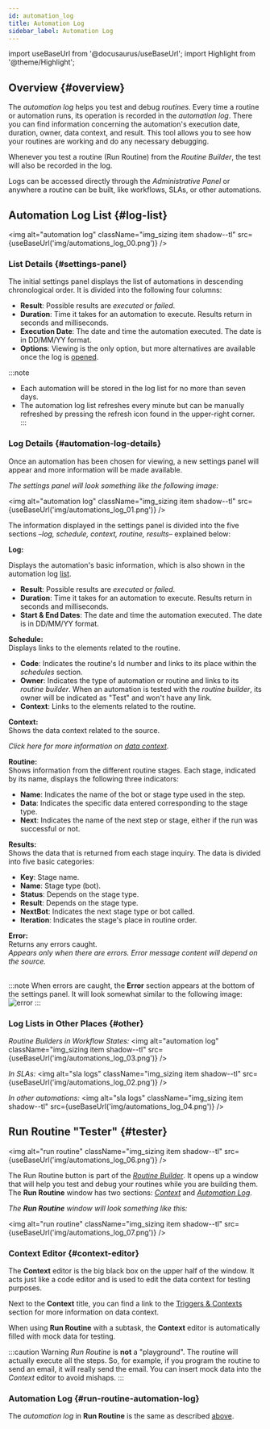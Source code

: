 ```yaml
---
id: automation_log
title: Automation Log
sidebar_label: Automation Log
---
```

import useBaseUrl from '@docusaurus/useBaseUrl'; 
import Highlight from '@theme/Highlight';

## Overview {#overview}

The _automation log_ helps you test and debug _routines_. Every time a routine or automation runs, its operation is recorded in the _automation log_. There you can find information concerning the automation's execution date, duration, owner, data context, and result. This tool allows you to see how your routines are working and do any necessary debugging.

Whenever you test a routine (Run Routine) from the _Routine Builder_, the test will also be recorded in the log.

Logs can be accessed directly through the _Administrative Panel_ or anywhere a routine can be built, like workflows, SLAs, or other automations.

## Automation Log List {#log-list}

<img alt="automation log" className="img_sizing item shadow--tl" src={useBaseUrl('img/automations_log_00.png')} />
<br/>

### List Details {#settings-panel}
The initial settings panel displays the list of automations in descending chronological order. It is divided into the following four columns:

- **Result**: Possible results are _executed_ or _failed_.
- **Duration**: Time it takes for an automation to execute. Results return in seconds and milliseconds.
- **Execution Date**: The date and time the automation executed. The date is in DD/MM/YY format.
- **Options**: Viewing is the only option, but more alternatives are available once the log is [opened](#automation-log-details).

:::note
- Each automation will be stored in the log list for no more than seven days.
- The automation log list refreshes every minute but can be manually refreshed by pressing the refresh icon found in the upper-right corner.
:::

### Log Details {#automation-log-details}
Once an automation has been chosen for viewing, a new settings panel will appear and more information will be made available. 

_The settings panel will look something like the following image:_

<img alt="automation log" className="img_sizing item shadow--tl" src={useBaseUrl('img/automations_log_01.png')} />
<br/>

The information displayed in the settings panel is divided into the five sections –_log, schedule, context, routine, results_– explained below:

<div className="container box">
<div className="row table-row-1">
<div className="col col--3"><b>Log:</b></div>
<div className="col col--3">

Displays the automation's basic information, which is also shown in the automation log [list](#settings-panel).

</div>
<div className="col col--6">

- **Result**: Possible results are _executed_ or _failed_.
- **Duration**: Time it takes for an automation to execute. Results return in seconds and milliseconds.
- **Start & End Dates**: The date and time the automation executed. The date is in DD/MM/YY format.

</div>
</div>
<div className="row table-row-2">
<div className="col col--3"><b>Schedule:</b></div>
<div className="col col--3">Displays links to the elements related to the routine.</div>
<div className="col col--6">

- **Code**: Indicates the routine's Id number and links to its place within the _schedules_ section.
- **Owner**: Indicates the type of automation or routine and links to its _routine builder_. When an automation is tested with the _routine builder_, its owner will be indicated as "Test" and won't have any link.
- **Context**: Links to the elements related to the routine.

</div>
</div>
<div className="row table-row-1">
<div className="col col--3"><b>Context:</b></div>
<div className="col col--3">Shows the data context related to the source.</div>
<div className="col col--6">

_Click here for more information on [data context](/docs/documentation/automation/triggers_and_contexts)._

</div>
</div>
<div className="row table-row-2">
<div className="col col--3"><b>Routine:</b></div>
<div className="col col--3">Shows information from the different routine stages. Each stage, indicated by its name, displays the following three indicators:</div>
<div className="col col--6">

- **Name**: Indicates the name of the bot or stage type used in the step.
- **Data**: Indicates the specific data entered corresponding to the stage type. 
- **Next**: Indicates the name of the next step or stage, either if the run was successful or not.

</div>
</div>
<div className="row table-row-1">
<div className="col col--3"><b>Results:</b></div>
<div className="col col--3">Shows the data that is returned from each stage inquiry. The data is divided into five basic categories:</div>
<div className="col col--6">

- **Key**: Stage name.
- **Name**: Stage type (bot).
- **Status**: Depends on the stage type.
- **Result**: Depends on the stage type.
- **NextBot**: Indicates the next stage type or bot called.
- **Iteration**: Indicates the stage's place in routine order.

</div>
</div>
<div className="row table-row-2">
<div className="col col--3"><b>Error:</b></div>
<div className="col col--3">Returns any errors caught.</div>
<div className="col col--6"><em>Appears only when there are errors. Error message content will depend on the source.</em></div>
</div>


</div>
<br/>

:::note
When errors are caught, the **Error** section appears at the bottom of the settings panel. It will look somewhat similar to the following image:
![error](/img/automations_log_05.png)
:::

### Log Lists in Other Places {#other}

_Routine Builders in Workflow States:_
<img alt="automation log" className="img_sizing item shadow--tl" src={useBaseUrl('img/automations_log_03.png')} />
<br/>

_In SLAs:_
<img alt="sla logs" className="img_sizing item shadow--tl" src={useBaseUrl('img/automations_log_02.png')} />
<br/>

_In other automations:_
<img alt="sla logs" className="img_sizing item shadow--tl" src={useBaseUrl('img/automations_log_04.png')} />
<br/>

## Run Routine "Tester" {#tester}

<img alt="run routine" className="img_sizing item shadow--tl" src={useBaseUrl('img/automations_log_06.png')} />
<br/>

The <span className="badge badge--primary">Run Routine</span> button is part of the [*Routine Builder*](/docs/documentation/automation/admin_routine). It opens up a window that will help you test and debug your routines while you are building them. The **Run Routine** window has two sections: [_Context_](#context-editor) and [_Automation Log_](#run-routine-automation-log).

_The **Run Routine** window will look something like this:_

<img alt="run routine" className="img_sizing item shadow--tl" src={useBaseUrl('img/automations_log_07.png')} />
<br/>

### Context Editor {#context-editor}

The **Context** editor is the big black box on the upper half of the window. It acts just like a code editor and is used to edit the data context for testing purposes.

Next to the **Context** title, you can find a link to the [Triggers & Contexts](/docs/documentation/automation/triggers_and_contexts) section for more information on data context.

When using **Run Routine** with a subtask, the **Context** editor is automatically filled with mock data for testing.

:::caution Warning
*Run Routine* is **not** a "playground". The routine will actually execute all the steps. So, for example, if you program the routine to send an email, it will really send the email.
You can insert mock data into the *Context* editor to avoid mishaps.
:::

### Automation Log {#run-routine-automation-log}

The _automation log_ in **Run Routine** is the same as described [above](#automation-log-details). 
